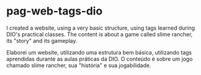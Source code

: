 # pag-web-tags-dio
I created a website, using a very basic structure, using tags learned during DIO's practical classes. The content is about a game called slime rancher, its "story" and its gameplay.
<p>Elaborei um website, utilizando uma estrutura bem básica, utilizando tags aprendidas durante as aulas práticas da DIO. O conteúdo é sobre um jogo chamado slime rancher, sua "história" e sua jogabilidade.</p>
